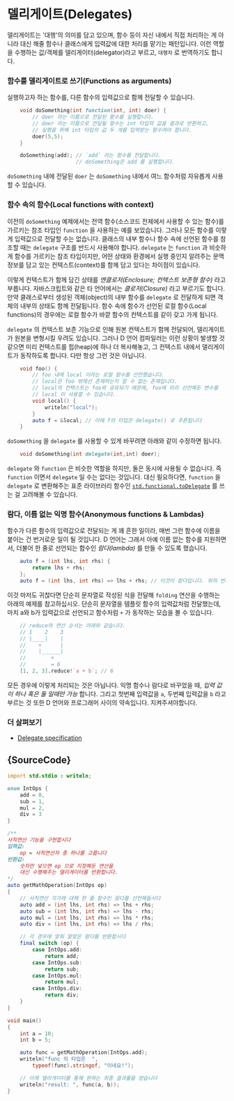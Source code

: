 # 델리게이트(Delegates)

델리게이트는 '대행'의 의미를 담고 있으며, 함수 등이 자신 내에서 직접 처리하는 게 아니라 대신 해줄 함수나 클래스에게 입력값에 대한 처리를 맡기는 패턴입니다. 이런 역할을 수행하는 값/객체를 델리게이터(delegator)라고 부르고, `대행자` 로 번역하기도 합니다.

### 함수를 델리게이트로 쓰기(Functions as arguments)

실행하고자 하는 함수를, 다른 함수의 입력값으로 함께 전달할 수 있습니다.


```d
    void doSomething(int function(int, int) doer) {
        // doer 라는 이름으로 전달된 함수를 실행합니다.
        // doer 라는 이름으로 전달될 함수는 int 타입의 값을 결과로 반환하고,
        // 실행을 위해 int 타입의 값 두 개를 입력받는 함수여야 합니다.
        doer(5,5);
    }

    doSomething(add); // `add` 라는 함수를 전달합니다.
                      // doSomething은 add 를 실행합니다.
```

`doSomething` 내에 전달된 `doer` 는 `doSomething` 내에서 여느 함수처럼 자유롭게 사용할 수 있습니다.

### 함수 속의 함수(Local functions with context)

이전의 `doSomething` 예제에서는 전역 함수(소스코드 전체에서 사용할 수 있는 함수)를 가르키는 참조 타입인 `function` 을 사용하는 예를 보았습니다. 그러나 모든 함수를 이렇게 입력값으로 전달할 수는 없습니다. 클래스의 내부 함수나 함수 속에 선언된 함수를 참조할 때는 `delegate` 구조를 반드시 사용해야 합니다. `delegate` 는 `function` 과 비슷하게 함수를 가르키는 참조 타입이지만, 어떤 상태와 환경에서 실행 중인지 알려주는 문맥 정보를 담고 있는 컨텍스트(context)를 함께 담고 있다는 차이점이 있습니다.

이렇게 컨텍스트가 함께 담긴 상태를 *엔클로저(Enclosure; 컨텍스트 보존형 함수)* 라고 부릅니다. 자바스크립트와 같은 타 언어에서는 *클로저(Closure)* 라고 부르기도 합니다. 만약 클래스로부터 생성된 객체(object)의 내부 함수를 `delegate` 로 전달하게 되면 객체의 내부의 상태도 함께 전달됩니다. 함수 속에 함수가 선언된 로컬 함수(Local functions)의 경우에는 로컬 함수가 바깥 함수의 컨텍스트를 같이 갖고 가게 됩니다.

`delegate` 의 컨텍스트 보존 기능으로 인해 원본 컨텍스트가 함께 전달되어, 델리게이트가 원본을 변형시킬 우려도 있습니다. 그러나 D 언어 컴파일러는 이런 상황이 발생할 것 같으면 미리 컨텍스트를 힙(heap)에 하나 더 복사해놓고, 그 컨텍스트 내에서 델리게이트가 동작하도록 합니다. 다만 항상 그런 것은 아닙니다.

```d
    void foo() {
        // foo 내에 local 이라는 로컬 함수를 선언했습니다.
        // local은 foo 밖에선 존재하는지 알 수 없는 존재입니다.
        // local의 컨텍스트는 foo와 공유되기 때문에, foo에 미리 선언해둔 변수를
        // local 이 사용할 수 있습니다.
        void local() {
            writeln("local");
        }
        auto f = &local; // 이때 f의 타입은 delegate() 로 추론됩니다
    }
```

`doSomething` 을 `delegate` 를 사용할 수 있게 바꾸려면 아래와 같이 수정하면 됩니다.

```d
    void doSomething(int delegate(int,int) doer);
```


`delegate` 와 `function` 은 비슷한 역할을 하지만, 둘은 동시에 사용될 수 없습니다. 즉 `function` 이면서 `delegate` 일 수는 없다는 것입니다. 대신 필요하다면, `function` 을 `delegate` 로 변환해주는 표준 라이브러리 함수인  [`std.functional.toDelegate`](https://dlang.org/phobos/std_functional.html#.toDelegate) 를 쓰는 걸 고려해볼 수 있습니다.

### 람다, 이름 없는 익명 함수(Anonymous functions & Lambdas)

함수가 다른 함수의 입력값으로 전달되는 게 꽤 흔한 일이라, 매번 그런 함수에 이름을 붙이는 건 번거로운 일이 될 것입니다. D 언어는 그래서 아예 이름 없는 함수를 지원하면서, 더불어 한 줄로 선언되는 함수인 _람다(lambda)_ 를 만들 수 있도록 했습니다.

```d
    auto f = (int lhs, int rhs) {
        return lhs + rhs;
    };
    auto f = (int lhs, int rhs) => lhs + rhs; // 이것이 람다입니다. 위의 번거로운 익명 함수 선언을 간단하게 만들었습니다.
```

이것 마저도 귀찮다면 단순히 문자열로 작성된 식을 전달해 `folding` 연산을 수행하는 아래의 예제를 참고하십시오. 단순히 문자열을 템플릿 함수의 입력값처럼 전달했는데, 마치 a와 b가 입력값으로 선언되고 함수처럼 `+` 가 동작하는 모습을 볼 수 있습니다.

```d
    // reduce의 연산 순서는 아래와 같습니다.
    // 1    2    3
    // |____|    |
    //    +      |
    //    |______|
    //        +
    //        = 6
    [1, 2, 3].reduce!`a + b`; // 6
```

모든 경우에 이렇게 처리되는 것은 아닙니다. 익명 함수나 람다로 바꾸었을 때, _입력 값이 하나 혹은 둘 일때만 가능_ 합니다. 그리고 첫번째 입력값을 `a`, 두번째 입력값을 `b` 라고 부르는 것 또한 D 언어와 프로그래머 사이의 약속입니다. 지켜주셔야합니다.

### 더 살펴보기

- [Delegate specification](https://dlang.org/spec/function.html#closures)

## {SourceCode}

```d
import std.stdio : writeln;

enum IntOps {
    add = 0,
    sub = 1,
    mul = 2,
    div = 3
}

/**
사칙연산 기능을 구현합시다
입력값:
    op = 사칙연산자 중 하나를 고릅니다
반환값:
    숫자만 넣으면 op 으로 지정해둔 연산을
    대신 수행해주는 델리게이터를 반환합니다.
*/
auto getMathOperation(IntOps op)
{
    // 사칙연산 각가에 대해 한 줄 함수인 람다를 선언해둡시다
    auto add = (int lhs, int rhs) => lhs + rhs;
    auto sub = (int lhs, int rhs) => lhs - rhs;
    auto mul = (int lhs, int rhs) => lhs * rhs;
    auto div = (int lhs, int rhs) => lhs / rhs;

    // 각 경우에 맞춰 알맞은 람다를 반환합시다
    final switch (op) {
        case IntOps.add:
            return add;
        case IntOps.sub:
            return sub;
        case IntOps.mul:
            return mul;
        case IntOps.div:
            return div;
    }
}

void main()
{
    int a = 10;
    int b = 5;

    auto func = getMathOperation(IntOps.add);
    writeln("func 의 타입은  ",
        typeof(func).stringof, "이네요!");

    // 이제 델리게이터를 통해 원하는 최종 결과물을 얻습니다
    writeln("result: ", func(a, b));
}
```

